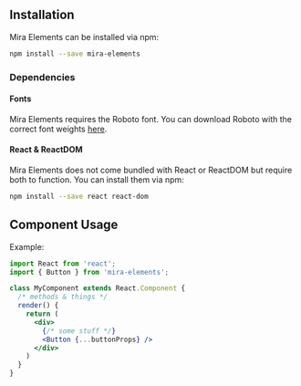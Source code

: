 ## Installation
Mira Elements can be installed via npm:
```bash
npm install --save mira-elements
```

### Dependencies

#### Fonts
Mira Elements requires the Roboto font. You can download Roboto with the correct font weights [here](https://fonts.google.com/?selection.family=Roboto:300,400,500).

#### React & ReactDOM
Mira Elements does not come bundled with React or ReactDOM but require both to function. You can install them via npm:
```bash
npm install --save react react-dom
```

## Component Usage
Example:
```jsx static
import React from 'react';
import { Button } from 'mira-elements';

class MyComponent extends React.Component {
  /* methods & things */
  render() {
    return (
      <div>
        {/* some stuff */}
        <Button {...buttonProps} />
      </div>
    )
  }
}
```
